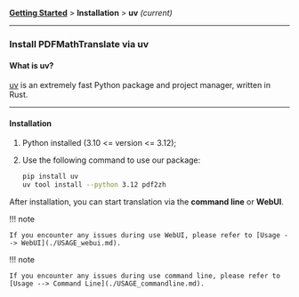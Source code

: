 [**Getting Started**](./getting-started.md) > **Installation** > **uv** _(current)_

---

### Install PDFMathTranslate via uv

#### What is uv?

[uv](https://docs.astral.sh/uv/) is an extremely fast Python package and project manager, written in Rust.

---

#### Installation

1. Python installed (3.10 <= version <= 3.12);

2. Use the following command to use our package:

    ```bash
    pip install uv
    uv tool install --python 3.12 pdf2zh
    ```
After installation, you can start translation via the **command line** or **WebUI**.

!!! note

    If you encounter any issues during use WebUI, please refer to [Usage --> WebUI](./USAGE_webui.md).

!!! note

    If you encounter any issues during use command line, please refer to [Usage --> Command Line](./USAGE_commandline.md).